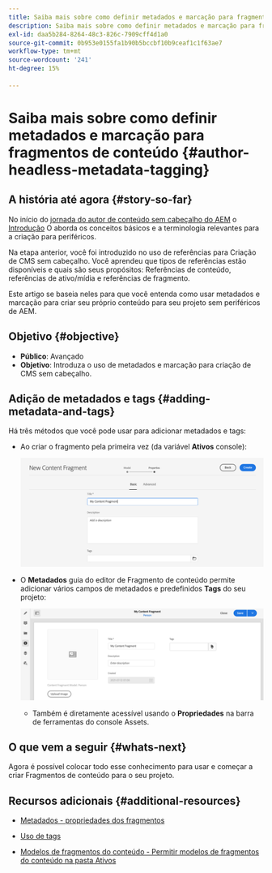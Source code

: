 ```yaml
---
title: Saiba mais sobre como definir metadados e marcação para fragmentos de conteúdo
description: Saiba mais sobre como definir metadados e marcação para fragmentos de conteúdo
exl-id: daa5b284-8264-48c3-826c-7909cff4d1a0
source-git-commit: 0b953e0155fa1b90b5bccbf10b9ceaf1c1f63ae7
workflow-type: tm+mt
source-wordcount: '241'
ht-degree: 15%

---
```


# Saiba mais sobre como definir metadados e marcação para fragmentos de conteúdo {#author-headless-metadata-tagging}

## A história até agora {#story-so-far}

No início do [jornada do autor de conteúdo sem cabeçalho do AEM](overview.md) o [Introdução](introduction.md) O aborda os conceitos básicos e a terminologia relevantes para a criação para periféricos.

Na etapa anterior, você foi introduzido no uso de referências para Criação de CMS sem cabeçalho. Você aprendeu que tipos de referências estão disponíveis e quais são seus propósitos: Referências de conteúdo, referências de ativo/mídia e referências de fragmento.

Este artigo se baseia neles para que você entenda como usar metadados e marcação para criar seu próprio conteúdo para seu projeto sem periféricos de AEM.

## Objetivo {#objective}

* **Público**: Avançado
* **Objetivo**: Introduza o uso de metadados e marcação para criação de CMS sem cabeçalho.

## Adição de metadados e tags {#adding-metadata-and-tags}

Há três métodos que você pode usar para adicionar metadados e tags:

* Ao criar o fragmento pela primeira vez (da variável **Ativos** console):

   ![Criar fragmento do conteúdo - fornecer nome](/help/journey-headless/author/assets/headless-journey-author-content-fragment-03.png)

* O **Metadados** guia do editor de Fragmento de conteúdo permite adicionar vários campos de metadados e predefinidos **Tags** do seu projeto:

   ![Editor de fragmento de conteúdo - Metadados](/help/journey-headless/author/assets/headless-journey-author-metadata-01.png)

   * Também é diretamente acessível usando o **Propriedades** na barra de ferramentas do console Assets.

## O que vem a seguir {#whats-next}

Agora é possível colocar todo esse conhecimento para usar e começar a criar Fragmentos de conteúdo para o seu projeto.

## Recursos adicionais {#additional-resources}

* [Metadados - propriedades dos fragmentos](/help/sites-cloud/administering/content-fragments/content-fragments-metadata.md)

* [Uso de tags](/help/sites-cloud/authoring/features/tags.md)

* [Modelos de fragmentos do conteúdo - Permitir modelos de fragmentos do conteúdo na pasta Ativos](/help/sites-cloud/administering/content-fragments/content-fragments-models.md#allowing-content-fragment-models-assets-folder)
